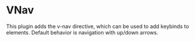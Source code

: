 # VNav
This plugin adds the v-nav directive, which can be used to add keybinds to elements.
Default behavior is navigation with up/down arrows.